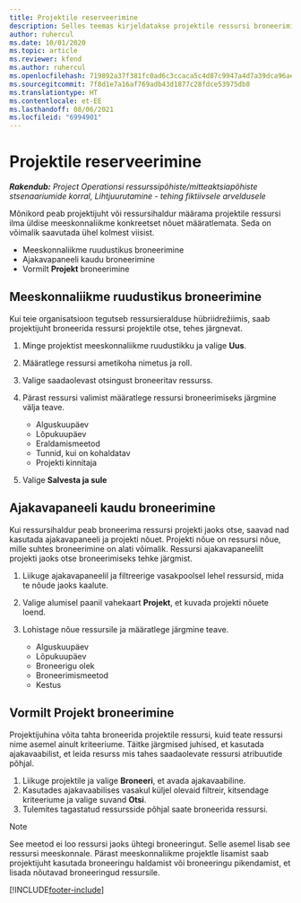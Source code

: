 ```yaml
---
title: Projektile reserveerimine
description: Selles teemas kirjeldatakse projektile ressursi broneerimist.
author: ruhercul
ms.date: 10/01/2020
ms.topic: article
ms.reviewer: kfend
ms.author: ruhercul
ms.openlocfilehash: 719892a37f381fc0ad6c3ccaca5c4d87c9947a4d7a39dca96aef464d04a71af0
ms.sourcegitcommit: 7f8d1e7a16af769adb43d1877c28fdce53975db8
ms.translationtype: HT
ms.contentlocale: et-EE
ms.lasthandoff: 08/06/2021
ms.locfileid: "6994901"
---
```

# <a name="book-to-a-project"></a>Projektile reserveerimine

_**Rakendub:** Project Operationsi ressurssipõhiste/mitteaktsiapõhiste stsenaariumide korral,  Lihtjuurutamine - tehing fiktiivsele arveldusele_

Mõnikord peab projektijuht või ressursihaldur määrama projektile ressursi ilma üldise meeskonnaliikme konkreetset nõuet määratlemata. Seda on võimalik saavutada ühel kolmest viisist.

- Meeskonnaliikme ruudustikus broneerimine
- Ajakavapaneeli kaudu broneerimine
- Vormilt **Projekt** broneerimine

## <a name="book-from-the-team-member-grid"></a>Meeskonnaliikme ruudustikus broneerimine

Kui teie organisatsioon tegutseb ressursieralduse hübriidrežiimis, saab projektijuht broneerida ressursi projektile otse, tehes järgnevat.

1. Minge projektist meeskonnaliikme ruudustikku ja valige **Uus**.
2. Määratlege ressursi ametikoha nimetus ja roll.
3. Valige saadaolevast otsingust broneeritav ressurss.
4. Pärast ressursi valimist määratlege ressursi broneerimiseks järgmine välja teave.

    - Alguskuupäev
    - Lõpukuupäev
    - Eraldamismeetod
    - Tunnid, kui on kohaldatav
    - Projekti kinnitaja

6. Valige **Salvesta ja sule**

## <a name="book-from-the-schedule-board"></a>Ajakavapaneeli kaudu broneerimine

Kui ressursihaldur peab broneerima ressursi projekti jaoks otse, saavad nad kasutada ajakavapaneeli ja projekti nõuet. Projekti nõue on ressursi nõue, mille suhtes broneerimine on alati võimalik. Ressursi ajakavapaneelilt projekti jaoks otse broneerimiseks tehke järgmist.

1. Liikuge ajakavapaneelil ja filtreerige vasakpoolsel lehel ressursid, mida te nõude jaoks kaalute.
2. Valige alumisel paanil vahekaart **Projekt**, et kuvada projekti nõuete loend.
3. Lohistage nõue ressursile ja määratlege järgmine teave.

    - Alguskuupäev
    - Lõpukuupäev
    - Broneerigu olek
    - Broneerimismeetod
    - Kestus

## <a name="book-from-the-project-form"></a>Vormilt Projekt broneerimine

Projektijuhina võita tahta broneerida projektile ressursi, kuid teate ressursi nime asemel ainult kriteeriume. Täitke järgmised juhised, et kasutada ajakavaabilist, et leida resurss mis tahes saadaolevate ressursi atribuutide põhjal. 

1. Liikuge projektile ja valige **Broneeri**, et avada ajakavaabiline.
2. Kasutades ajakavaabilises vasakul küljel olevaid filtreir, kitsendage kriteeriume ja valige suvand **Otsi**.
3. Tulemites tagastatud ressursside põhjal saate broneerida ressursi.

> [!NOTE]
> See meetod ei loo ressursi jaoks ühtegi broneeringut. Selle asemel lisab see ressursi meeskonnale. Pärast meeskonnaliikme projektle lisamist saab projektijuht kasutada broneeringu haldamist või broneeringu pikendamist, et lisada nõutavad broneeringud ressursile.


[!INCLUDE[footer-include](../includes/footer-banner.md)]